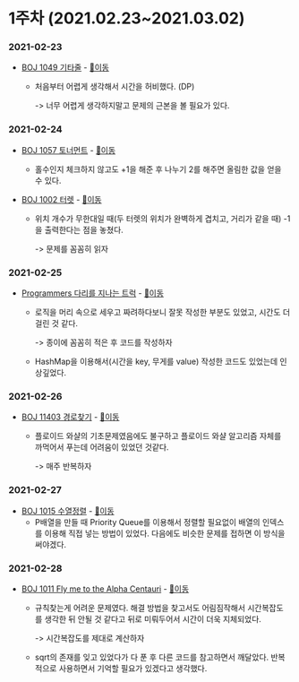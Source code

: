 # 1주차 (2021.02.23~2021.03.02)

### 2021-02-23

- [BOJ 1049 기타줄](https://www.acmicpc.net/problem/1049) - [📄이동](https://github.com/LeeA0/AlgoAlgo/blob/main/BOJ/Math/1049_기타줄/AY_1049_기타줄.java)

  - 처음부터 어렵게 생각해서 시간을 허비했다. (DP)

    -> 너무 어렵게 생각하지말고 문제의 근본을 볼 필요가 있다.

### 2021-02-24

- [BOJ 1057 토너먼트](https://www.acmicpc.net/problem/1057) - [📄이동](https://github.com/LeeA0/AlgoAlgo/blob/main/BOJ/Math/1057_토너먼트/AY_1057_토너먼트.java)

  - 홀수인지 체크하지 않고도 +1을 해준 후 나누기 2를 해주면 올림한 값을 얻을 수 있다.

- [BOJ 1002 터렛](https://www.acmicpc.net/problem/1002) - [📄이동](https://github.com/LeeA0/AlgoAlgo/blob/main/BOJ/Math/1002_터렛/AY_1002_터렛.java)

  - 위치 개수가 무한대일 때(두 터렛의 위치가 완벽하게 겹치고, 거리가 같을 때) -1을 출력한다는 점을 놓쳤다.

    -> 문제를 꼼꼼히 읽자

### 2021-02-25

- [Programmers 다리를 지나는 트럭](https://programmers.co.kr/learn/courses/30/lessons/42583) - [📄이동](https://github.com/LeeA0/AlgoAlgo/blob/main/Programmers/Stack&Queue/다리를지나는트럭/AY_다리를지나는트럭.java)

  - 로직을 머리 속으로 세우고 짜려하다보니 잘못 작성한 부분도 있었고, 시간도 더 걸린 것 같다.

    -> 종이에 꼼꼼히 적은 후 코드를 작성하자

  - HashMap을 이용해서(시간을 key, 무게를 value) 작성한 코드도 있었는데 인상깊었다.

### 2021-02-26

- [BOJ 11403 경로찾기](https://www.acmicpc.net/problem/11403) - [📄이동](https://github.com/LeeA0/AlgoAlgo/blob/main/BOJ/Floyd-Warshall/11403_경로찾기/AY_11403_경로찾기.java)

  - 플로이드 와샬의 기초문제였음에도 불구하고 플로이드 와샬 알고리즘 자체를 까먹어서 푸는데 어려움이 있었던 것같다.

    -> 매주 반복하자

### 2021-02-27

- [BOJ 1015 수열정렬](https://www.acmicpc.net/problem/1015) - [📄이동](https://github.com/LeeA0/AlgoAlgo/blob/main/BOJ/Sort/1015_수열정렬/AY_1015_수열정렬.java)
  - P배열을 만들 때 Priority Queue를 이용해서 정렬할 필요없이 배열의 인덱스를 이용해 직접 넣는 방법이 있었다. 다음에도 비슷한 문제를 접하면 이 방식을 써야겠다.

### 2021-02-28

- [BOJ 1011 Fly me to the Alpha Centauri](https://www.acmicpc.net/problem/1011) - [📄이동](https://github.com/LeeA0/AlgoAlgo/blob/main/BOJ/Math/1011_FlymetotheAlphaCentauri/AY_1011_FlymetotheAlphaCentauri.java)
  - 규칙찾는게 어려운 문제였다. 해결 방법을 찾고서도 어림짐작해서 시간복잡도를 생각한 뒤 안될 것 같다고 뒤로 미뤄두어서 시간이 더욱 지체되었다. 

    -> 시간복잡도를 제대로 계산하자

  - sqrt의 존재를 잊고 있었다가 다 푼 후 다른 코드를 참고하면서 깨달았다. 반복적으로 사용하면서 기억할 필요가 있겠다고 생각했다.